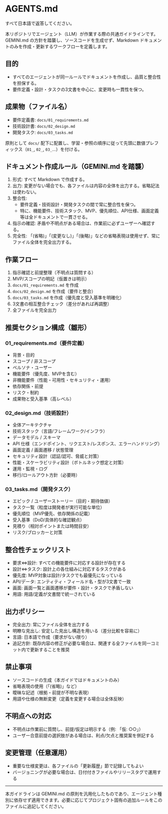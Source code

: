 # AGENTS.md

すべて日本語で返答してください。

本リポジトリでエージェント（LLM）が作業する際の共通ガイドラインです。GEMINI.md の方針を踏襲し、ソースコードを生成せず、Markdown ドキュメントのみを作成・更新するワークフローを定義します。

## 目的
- すべてのエージェントが同一ルールでドキュメントを作成し、品質と整合性を担保する。
- 要件定義・設計・タスクの3文書を中心に、変更時も一貫性を保つ。

## 成果物（ファイル名）
- 要件定義書: `docs/01_requirements.md`
- 技術設計書: `docs/02_design.md`
- 開発タスク: `docs/03_tasks.md`

原則として `docs/` 配下に配置し、学習・参照の順序に従って先頭に数値プレフィックス（`01_`, `02_`, `03_`...）を付ける。

## ドキュメント作成ルール（GEMINI.md を踏襲）
1. 形式: すべて Markdown で作成する。
2. 出力: 変更がない場合でも、各ファイルは内容の全体を出力する。省略記法は使わない。
3. 整合性:
   - 要件定義・技術設計・開発タスクの間で常に整合性を保つ。
   - 特に、機能要件、技術スタック、MVP、優先順位、API仕様、画面定義等は全ドキュメントで一貫させる。
4. 指示の確認: 矛盾や不明点がある場合は、作業前に必ずユーザーへ確認する。
5. 完全性: 「(省略)」「(変更なし)」「(後略)」などの省略表現は使用せず、常にファイル全体を完全出力する。

## 作業フロー
1. 指示確認と前提整理（不明点は質問する）
2. MVP/スコープの明記（仮置きは明示）
3. `docs/01_requirements.md` を作成
4. `docs/02_design.md` を作成（要件と整合）
5. `docs/03_tasks.md` を作成（優先度と受入基準を明確化）
6. 3文書の相互整合チェック（差分があれば再調整）
7. 全ファイルを完全出力

## 推奨セクション構成（雛形）

### 01_requirements.md（要件定義）
- 背景・目的
- スコープ / 非スコープ
- ペルソナ・ユーザー
- 機能要件（優先度、MVPを含む）
- 非機能要件（性能・可用性・セキュリティ・運用）
- 依存関係・前提
- リスク・制約
- 成果物と受入基準（高レベル）

### 02_design.md（技術設計）
- 全体アーキテクチャ
- 技術スタック（言語/フレームワーク/インフラ）
- データモデル / スキーマ
- API 仕様（エンドポイント、リクエスト/レスポンス、エラーハンドリング）
- 画面定義 / 画面遷移 / 状態管理
- セキュリティ設計（認証/認可、脅威と対策）
- 性能・スケーラビリティ設計（ボトルネック想定と対策）
- 運用・監視・ログ
- 移行/ロールアウト方針（必要時）

### 03_tasks.md（開発タスク）
- エピック / ユーザーストーリー（目的・期待価値）
- タスク一覧（粒度は開発者が実行可能な単位）
- 優先順位（MVP優先、依存関係の記載）
- 受入基準（DoD/具体的な確認観点）
- 見積り（相対ポイントまたは時間目安）
- リスク/ブロッカーと対策

## 整合性チェックリスト
- 要求⇔設計: すべての機能要件に対応する設計が存在する
- 設計⇔タスク: 設計上の各仕組みに対応するタスクがある
- 優先度: MVP対象は設計/タスクでも最優先になっている
- API/データ: エンティティ・フィールド名・型が3文書で一致
- 画面: 画面一覧と画面遷移が要件・設計・タスクで矛盾しない
- 用語: 用語/定義が文書間で統一されている

## 出力ポリシー
- 完全出力: 常にファイル全体を出力する
- 明瞭な見出し: 安定した見出し構造を用いる（差分比較を容易に）
- 言語: 日本語で作成（要求がない限り）
- 追記方針: 既存内容の修正が必要な場合は、関連する全ファイルを同一コミット内で更新することを推奨

## 禁止事項
- ソースコードの生成（本ガイドではドキュメントのみ）
- 省略表現の使用（「(省略)」など）
- 曖昧な記述（根拠・前提が不明な表現）
- 用語や仕様の無断変更（定義を変更する場合は全体反映）

## 不明点への対応
- 不明点は作業前に質問し、前提/仮定は明示する（例: 「仮: ○○」）
- ユーザー合意前提の選択肢がある場合は、利点/欠点と推奨案を併記する

## 変更管理（任意運用）
- 重要な仕様変更は、各ファイルの「更新履歴」節で記録してもよい
- バージョニングが必要な場合は、日付付きファイルやリリースタグで運用する

---
本ガイドラインは GEMINI.md の原則を汎用化したものであり、エージェント種別に依存せず適用できます。必要に応じてプロジェクト固有の追加ルールをこのファイルに追記してください。
